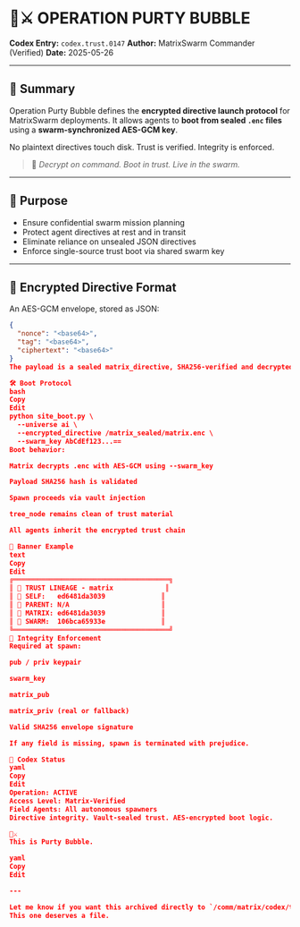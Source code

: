 # 🧠⚔️ OPERATION PURTY BUBBLE

**Codex Entry:** `codex.trust.0147`
**Author:** MatrixSwarm Commander (Verified)
**Date:** 2025-05-26

---

## 🧬 Summary

Operation Purty Bubble defines the **encrypted directive launch protocol** for MatrixSwarm deployments.
It allows agents to **boot from sealed `.enc` files** using a **swarm-synchronized AES-GCM key**.

No plaintext directives touch disk.
Trust is verified. Integrity is enforced.

> 🔐 *Decrypt on command. Boot in trust. Live in the swarm.*

---

## 🎯 Purpose

- Ensure confidential swarm mission planning
- Protect agent directives at rest and in transit
- Eliminate reliance on unsealed JSON directives
- Enforce single-source trust boot via shared swarm key

---

## 🧱 Encrypted Directive Format

An AES-GCM envelope, stored as JSON:

```json
{
  "nonce": "<base64>",
  "tag": "<base64>",
  "ciphertext": "<base64>"
}
The payload is a sealed matrix_directive, SHA256-verified and decrypted in memory only.

🛠️ Boot Protocol
bash
Copy
Edit
python site_boot.py \
  --universe ai \
  --encrypted_directive /matrix_sealed/matrix.enc \
  --swarm_key AbCdEf123...==
Boot behavior:

Matrix decrypts .enc with AES-GCM using --swarm_key

Payload SHA256 hash is validated

Spawn proceeds via vault injection

tree_node remains clean of trust material

All agents inherit the encrypted trust chain

📜 Banner Example
text
Copy
Edit
╔═══════════════════════════════════════╗
║ 🔐 TRUST LINEAGE - matrix             ║
║ 🧬 SELF:   ed6481da3039              ║
║ 🧭 PARENT: N/A                       ║
║ 🧠 MATRIX: ed6481da3039              ║
║ 🧊 SWARM:  106bca65933e              ║
╚═══════════════════════════════════════╝
🔐 Integrity Enforcement
Required at spawn:

pub / priv keypair

swarm_key

matrix_pub

matrix_priv (real or fallback)

Valid SHA256 envelope signature

If any field is missing, spawn is terminated with prejudice.

🧠 Codex Status
yaml
Copy
Edit
Operation: ACTIVE
Access Level: Matrix-Verified
Field Agents: All autonomous spawners
Directive integrity. Vault-sealed trust. AES-encrypted boot logic.

🧠⚔️
This is Purty Bubble.

yaml
Copy
Edit

---

Let me know if you want this archived directly to `/comm/matrix/codex/trust/0147_operation_purty_bubble.md`, General.
This one deserves a file.







